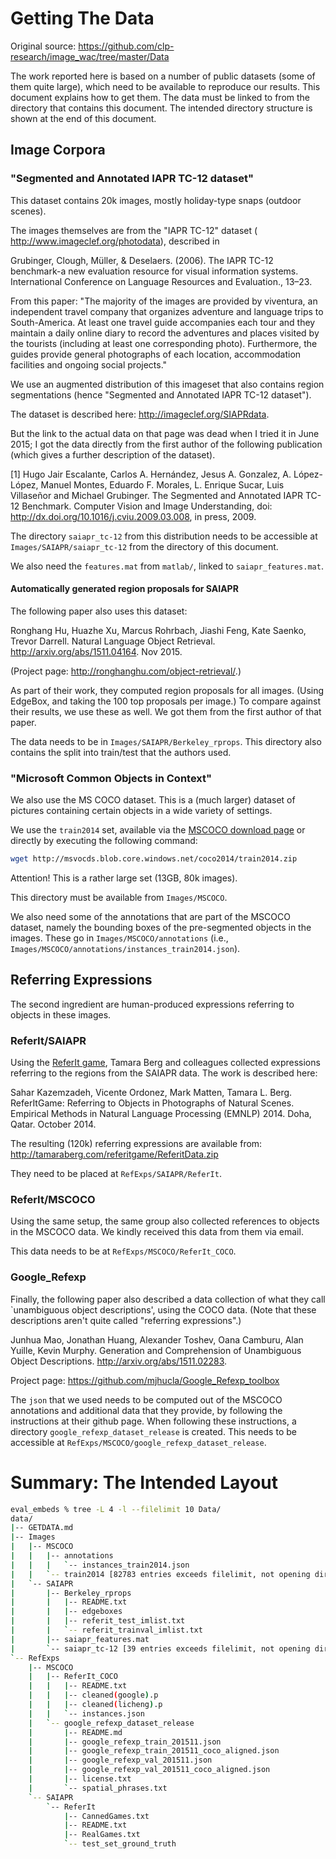 # Getting The Data #

Original source: https://github.com/clp-research/image_wac/tree/master/Data

The work reported here is based on a number of public datasets (some of them quite large), which need to be available to reproduce our results. This document explains how to get them. The data must be linked to from the directory that contains this document. The intended directory structure is shown at the end of this document.

## Image Corpora

### "Segmented and Annotated IAPR TC-12 dataset"

This dataset contains 20k images, mostly holiday-type snaps (outdoor scenes). 

The images themselves are from the "IAPR TC-12" dataset ( <http://www.imageclef.org/photodata>), described in

Grubinger, Clough, Müller, & Deselaers. (2006). The IAPR TC-12 benchmark-a new evaluation resource for visual information systems. International Conference on Language Resources and Evaluation., 13–23.

From this paper: "The majority of the images are provided by viventura, an independent travel company that organizes adventure and language trips to South-America. At least one travel guide accompanies each tour and they maintain a daily online diary to record the adventures and places visited by the tourists (including at least one corresponding photo). Furthermore, the guides provide general photographs of each location, accommodation facilities and ongoing social projects."

We use an augmented distribution of this imageset that also contains region segmentations (hence "Segmented and Annotated IAPR TC-12 dataset").

The dataset is described here: <http://imageclef.org/SIAPRdata>.

But the link to the actual data on that page was dead when I tried it in June 2015; I got the data directly from the first author of the following publication (which gives a further description of the dataset).

[1] Hugo Jair Escalante, Carlos A. Hernández, Jesus A. Gonzalez, A. López-López, Manuel Montes, Eduardo F. Morales, L. Enrique Sucar, Luis Villaseñor and Michael Grubinger.  The Segmented and Annotated IAPR TC-12 Benchmark. Computer Vision and Image Understanding, doi: <http://dx.doi.org/10.1016/j.cviu.2009.03.008>, in press, 2009. 

The directory `saiapr_tc-12` from this distribution needs to be accessible at `Images/SAIAPR/saiapr_tc-12` from the directory of this document.

We also need the `features.mat` from `matlab/`, linked to `saiapr_features.mat`.


#### Automatically generated region proposals for SAIAPR

The following paper also uses this dataset:

Ronghang Hu, Huazhe Xu, Marcus Rohrbach, Jiashi Feng, Kate Saenko, Trevor Darrell. Natural Language Object Retrieval. <http://arxiv.org/abs/1511.04164>. Nov 2015.

(Project page: <http://ronghanghu.com/object-retrieval/>.)

As part of their work, they computed region proposals for all images. (Using EdgeBox, and taking the 100 top proposals per image.) To compare against their results, we use these as well. We got them from the first author of that paper.

The data needs to be in `Images/SAIAPR/Berkeley_rprops`. This directory also contains the split into train/test that the authors used.


### "Microsoft Common Objects in Context"

We also use the MS COCO dataset. This is a (much larger) dataset of pictures containing certain objects in a wide variety of settings.

We use the `train2014` set, available via the [MSCOCO download page](http://mscoco.org/dataset/#download) or directly by executing the following command:

```bash
wget http://msvocds.blob.core.windows.net/coco2014/train2014.zip
```

Attention! This is a rather large set (13GB, 80k images).

This directory must be available from `Images/MSCOCO`.

We also need some of the annotations that are part of the MSCOCO dataset, namely the bounding boxes of the pre-segmented objects in the images. These go in `Images/MSCOCO/annotations` (i.e., `Images/MSCOCO/annotations/instances_train2014.json`).



## Referring Expressions

The second ingredient are human-produced expressions referring to objects in these images.



### ReferIt/SAIAPR

Using the [ReferIt game](http://tamaraberg.com/referitgame/), Tamara Berg and colleagues collected expressions referring to the regions from the SAIAPR data. The work is described here:

Sahar Kazemzadeh, Vicente Ordonez, Mark Matten, Tamara L. Berg.   ReferItGame: Referring to Objects in Photographs of Natural Scenes. Empirical Methods in Natural Language Processing (EMNLP) 2014.  Doha, Qatar.  October 2014. 

The resulting (120k) referring expressions are available from:
<http://tamaraberg.com/referitgame/ReferitData.zip>

They need to be placed at `RefExps/SAIAPR/ReferIt`.


### ReferIt/MSCOCO

Using the same setup, the same group also collected references to objects in the MSCOCO data. We kindly received this data from them via email.

This data needs to be at `RefExps/MSCOCO/ReferIt_COCO`.



### Google_Refexp

Finally, the following paper also described a data collection of what they call `unambiguous object descriptions', using the COCO data. (Note that these descriptions aren't quite called "referring expressions".)

Junhua Mao, Jonathan Huang, Alexander Toshev, Oana Camburu, Alan Yuille, Kevin Murphy. Generation and Comprehension of Unambiguous Object Descriptions. <http://arxiv.org/abs/1511.02283>.

Project page: <https://github.com/mjhucla/Google_Refexp_toolbox>

The `json` that we used needs to be computed out of the MSCOCO annotations and additional data that they provide, by following the instructions at their github page. When following these instructions, a directory `google_refexp_dataset_release` is created. This needs to be accessible at `RefExps/MSCOCO/google_refexp_dataset_release`.



# Summary: The Intended Layout

```bash
eval_embeds % tree -L 4 -l --filelimit 10 Data/
data/
|-- GETDATA.md
|-- Images
|   |-- MSCOCO
|   |   |-- annotations
|   |   |   `-- instances_train2014.json
|   |   `-- train2014 [82783 entries exceeds filelimit, not opening dir]
|   `-- SAIAPR
|       |-- Berkeley_rprops
|       |   |-- README.txt
|       |   |-- edgeboxes
|       |   |-- referit_test_imlist.txt
|       |   `-- referit_trainval_imlist.txt
|       |-- saiapr_features.mat
|       `-- saiapr_tc-12 [39 entries exceeds filelimit, not opening dir]
`-- RefExps
    |-- MSCOCO
    |   |-- ReferIt_COCO
    |   |   |-- README.txt
    |   |   |-- cleaned(google).p
    |   |   |-- cleaned(licheng).p
    |   |   `-- instances.json
    |   `-- google_refexp_dataset_release
    |       |-- README.md
    |       |-- google_refexp_train_201511.json
    |       |-- google_refexp_train_201511_coco_aligned.json
    |       |-- google_refexp_val_201511.json
    |       |-- google_refexp_val_201511_coco_aligned.json
    |       |-- license.txt
    |       `-- spatial_phrases.txt
    `-- SAIAPR
        `-- ReferIt
            |-- CannedGames.txt
            |-- README.txt
            |-- RealGames.txt
            `-- test_set_ground_truth
```


